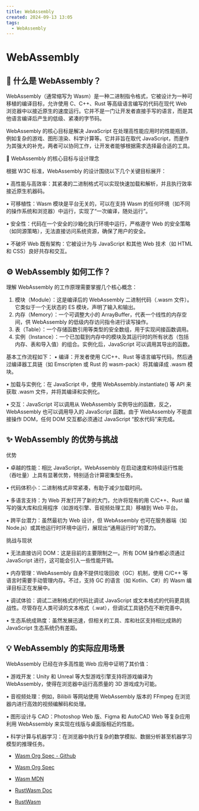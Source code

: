 ```yaml
---
title: WebAssembly
created: 2024-09-13 13:05
tags:
  - WebAssembly
---
```


<!-- markdownlint-disable MD025 -->

# WebAssembly

## 🚀 什么是 WebAssembly？

WebAssembly（通常缩写为 Wasm）是一种二进制指令格式，它被设计为一种可移植的编译目标，允许使用 C、C++、Rust 等高级语言编写的代码在现代 Web 浏览器中以接近原生的速度运行。它并不是一门让开发者直接手写的语言，而是其他语言编译后产生的低级、紧凑的字节码。

WebAssembly 的核心目标是解决 JavaScript 在处理高性能应用时的性能瓶颈，例如复杂的游戏、图形渲染、科学计算等。它并非旨在取代 JavaScript，而是作为其强大的补充，两者可以协同工作，让开发者能够根据需求选择最合适的工具。

🎯 WebAssembly 的核心目标与设计理念

根据 W3C 标准，WebAssembly 的设计围绕以下几个关键目标展开：

•   高性能与高效率：其紧凑的二进制格式可以实现快速加载和解析，并且执行效率接近原生机器码。

•   可移植性：Wasm 模块是平台无关的，可以在支持 Wasm 的任何环境（如不同的操作系统和浏览器）中运行，实现了“一次编译，随处运行”。

•   安全性：代码在一个安全的沙箱化执行环境中运行，严格遵守 Web 的安全策略（如同源策略），无法直接访问系统资源，确保了用户的安全。

•   不破坏 Web 既有架构：它被设计为与 JavaScript 和其他 Web 技术（如 HTML 和 CSS）良好共存和交互。

## ⚙️ WebAssembly 如何工作？

理解 WebAssembly 的工作原理需要掌握几个核心概念：

1. 模块（Module）：这是编译后的 WebAssembly 二进制代码（.wasm 文件）。它类似于一个无状态的 ES 模块，声明了输入和输出。
2. 内存（Memory）：一个可调整大小的 ArrayBuffer，代表一个线性的内存空间，供 WebAssembly 的低级内存访问指令进行读写操作。
3. 表（Table）：一个存储函数引用等类型的安全数组，用于实现间接函数调用。
4. 实例（Instance）：一个已加载到内存中的模块及其运行时的所有状态（包括内存、表和导入值）的组合。实例化后，JavaScript 可以调用其导出的函数。

基本工作流程如下：
•   编译：开发者使用 C/C++、Rust 等语言编写代码，然后通过编译器工具链（如 Emscripten 或 Rust 的 wasm-pack）将其编译成 .wasm 模块。

•   加载与实例化：在 JavaScript 中，使用 WebAssembly.instantiate() 等 API 来获取 .wasm 文件，并将其编译和实例化。

•   交互：JavaScript 可以调用从 WebAssembly 实例导出的函数，反之，WebAssembly 也可以调用导入的 JavaScript 函数。由于 WebAssembly 不能直接操作 DOM，任何 DOM 交互都必须通过 JavaScript “胶水代码”来完成。

## ✨ WebAssembly 的优势与挑战

优势

•   卓越的性能：相比 JavaScript，WebAssembly 在启动速度和持续运行性能（吞吐量）上具有显著优势，特别适合计算密集型任务。

•   代码体积小：二进制格式非常紧凑，有助于减少加载时间。

•   多语言支持：为 Web 开发打开了新的大门，允许将现有的用 C/C++、Rust 编写的强大库和应用程序（如游戏引擎、音视频处理工具）移植到 Web 平台。

•   跨平台潜力：虽然最初为 Web 设计，但 WebAssembly 也可在服务器端（如 Node.js）或其他运行时环境中运行，展现出“通用运行时”的潜力。

挑战与现状

•   无法直接访问 DOM：这是目前的主要限制之一。所有 DOM 操作都必须通过 JavaScript 进行，这可能会引入一些性能开销。

•   内存管理：WebAssembly 自身不提供垃圾回收（GC）机制，使用 C/C++ 等语言时需要手动管理内存。不过，支持 GC 的语言（如 Kotlin、C#）的 Wasm 编译目标正在发展中。

•   调试体验：调试二进制格式的代码比调试 JavaScript 或文本格式的代码更具挑战性。尽管存在人类可读的文本格式（.wat），但调试工具链仍在不断完善中。

•   生态系统成熟度：虽然发展迅速，但相关的工具、库和社区支持相比成熟的 JavaScript 生态系统仍有差距。

## 💡 WebAssembly 的实际应用场景

WebAssembly 已经在许多高性能 Web 应用中证明了其价值：

•   游戏开发：Unity 和 Unreal 等大型游戏引擎支持将游戏编译为 WebAssembly，使得在浏览器中运行高质量的 3D 游戏成为可能。

•   音视频处理：例如，Bilibili 等网站使用 WebAssembly 版本的 FFmpeg 在浏览器内进行高效的视频编解码和处理。

•   图形设计与 CAD：Photoshop Web 版、Figma 和 AutoCAD Web 等复杂应用利用 WebAssembly 来实现在线版与桌面版相近的性能。

•   科学计算与机器学习：在浏览器中执行复杂的数学模拟、数据分析甚至机器学习模型的推理任务。

- [Wasm Org Spec - Github](https://webassembly.github.io/spec/core/intro/index.html)
- [Wasm Org Spec](https://webassembly.org/specs/)
- [Wasm MDN](https://developer.mozilla.org/zh-CN/docs/WebAssembly/Rust_to_Wasm)

- [RustWasm Doc](https://rustwasm.github.io/book/introduction.html)
- [RustWasm](https://rustwasm.github.io/)

